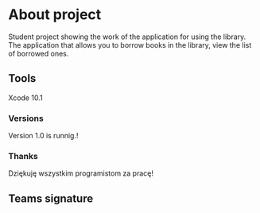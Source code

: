 # About project
Student project showing the work of the application for using the library.
The application that allows you to borrow books in the library, view the list of borrowed ones.

## Tools

Xcode 10.1

### Versions
Version 1.0 is runnig.!

### Thanks
Dziękuję wszystkim programistom za pracę!

## Teams signature




